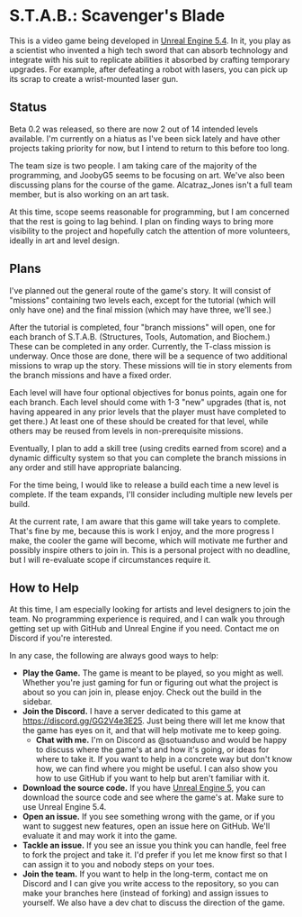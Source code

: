# S.T.A.B.: Scavenger's Blade

This is a video game being developed in [Unreal Engine 5.4](https://www.unrealengine.com/en-US/unreal-engine-5). In it, you play as a scientist who invented a high tech sword that can absorb technology and integrate with his suit to replicate abilities it absorbed by crafting temporary upgrades. For example, after defeating a robot with lasers, you can pick up its scrap to create a wrist-mounted laser gun.

## Status

Beta 0.2 was released, so there are now 2 out of 14 intended levels available. I'm currently on a hiatus as I've been sick lately and have other projects taking priority for now, but I intend to return to this before too long.

The team size is two people. I am taking care of the majority of the programming, and JoobyG5 seems to be focusing on art. We've also been discussing plans for the course of the game. Alcatraz_Jones isn't a full team member, but is also working on an art task.

At this time, scope seems reasonable for programming, but I am concerned that the rest is going to lag behind. I plan on finding ways to bring more visibility to the project and hopefully catch the attention of more volunteers, ideally in art and level design.

## Plans

I've planned out the general route of the game's story. It will consist of "missions" containing two levels each, except for the tutorial (which will only have one) and the final mission (which may have three, we'll see.)

After the tutorial is completed, four "branch missions" will open, one for each branch of S.T.A.B. (Structures, Tools, Automation, and Biochem.) These can be completed in any order. Currently, the T-class mission is underway. Once those are done, there will be a sequence of two additional missions to wrap up the story. These missions will tie in story elements from the branch missions and have a fixed order.

Each level will have four optional objectives for bonus points, again one for each branch. Each level should come with 1-3 "new" upgrades (that is, not having appeared in any prior levels that the player must have completed to get there.) At least one of these should be created for that level, while others may be reused from levels in non-prerequisite missions.

Eventually, I plan to add a skill tree (using credits earned from score) and a dynamic difficulty system so that you can complete the branch missions in any order and still have appropriate balancing.

For the time being, I would like to release a build each time a new level is complete. If the team expands, I'll consider including multiple new levels per build.

At the current rate, I am aware that this game will take years to complete. That's fine by me, because this is work I enjoy, and the more progress I make, the cooler the game will become, which will motivate me further and possibly inspire others to join in. This is a personal project with no deadline, but I will re-evaluate scope if circumstances require it.

## How to Help

At this time, I am especially looking for artists and level designers to join the team. No programming experience is required, and I can walk you through getting set up with GitHub and Unreal Engine if you need. Contact me on Discord if you're interested.

In any case, the following are always good ways to help:
* **Play the Game.** The game is meant to be played, so you might as well. Whether you're just gaming for fun or figuring out what the project is about so you can join in, please enjoy. Check out the build in the sidebar.
* **Join the Discord.** I have a server dedicated to this game at https://discord.gg/GG2V4e3E25. Just being there will let me know that the game has eyes on it, and that will help motivate me to keep going.
    * **Chat with me.** I'm on Discord as @sotuanduso and would be happy to discuss where the game's at and how it's going, or ideas for where to take it. If you want to help in a concrete way but don't know how, we can find where you might be useful. I can also show you how to use GitHub if you want to help but aren't familiar with it.
* **Download the source code.** If you have [Unreal Engine 5](https://www.unrealengine.com/en-US/unreal-engine-5), you can download the source code and see where the game's at. Make sure to use Unreal Engine 5.4.
* **Open an issue.** If you see something wrong with the game, or if you want to suggest new features, open an issue here on GitHub. We'll evaluate it and may work it into the game.
* **Tackle an issue.** If you see an issue you think you can handle, feel free to fork the project and take it. I'd prefer if you let me know first so that I can assign it to you and nobody steps on your toes.
* **Join the team.** If you want to help in the long-term, contact me on Discord and I can give you write access to the repository, so you can make your branches here (instead of forking) and assign issues to yourself. We also have a dev chat to discuss the direction of the game.
